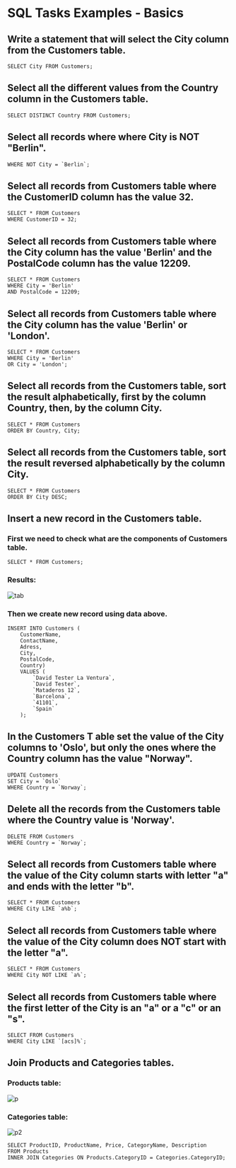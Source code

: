 # SQL Tasks Examples - Basics

## Write a statement that will select the City column from the Customers table.
```
SELECT City FROM Customers;
```

## Select all the different values from the Country column in the Customers table.

```
SELECT DISTINCT Country FROM Customers;
```

## Select all records where where City is NOT "Berlin".

```SELECT * FROM Customers
WHERE NOT City = `Berlin`;
```

## Select all records from Customers table where the CustomerID column has the value 32.

```
SELECT * FROM Customers
WHERE CustomerID = 32;
```

## Select all records from Customers table where the City column has the value 'Berlin' and the PostalCode column has the value 12209.

```
SELECT * FROM Customers
WHERE City = 'Berlin' 
AND PostalCode = 12209;
```

## Select all records from Customers table where the City column has the value 'Berlin' or 'London'.

```
SELECT * FROM Customers
WHERE City = 'Berlin'
OR City = 'London';
```
## Select all records from the Customers table, sort the result alphabetically, first by the column Country, then, by the column City.

```
SELECT * FROM Customers
ORDER BY Country, City;
```

## Select all records from the Customers table, sort the result reversed alphabetically by the column City.

```
SELECT * FROM Customers
ORDER BY City DESC;
```

## Insert a new record in the Customers table.

### First we need to check what are the components of Customers table.
```
SELECT * FROM Customers;
```
### Results:
![tab](https://github.com/ArkadiuszWrobel/Portfolio/assets/151845080/0d95f39b-1037-4a37-ae16-3838242c4ef5)
### Then we create new record using data above.
```
INSERT INTO Customers (
    CustomerName,
    ContactName,
    Adress,
    City,
    PostalCode,
    Country)
    VALUES (
        `David Tester La Ventura`,
        `David Tester`,
        `Mataderos 12`,
        `Barcelona`,
        `41101`,
        `Spain`
    );
```

## In the Customers T able set the value of the City columns to 'Oslo', but only the ones where the Country column has the value "Norway".

```
UPDATE Customers
SET City = `Oslo`
WHERE Country = `Norway`;
```

## Delete all the records from the Customers table where the Country value is 'Norway'.

```
DELETE FROM Customers
WHERE Country = `Norway`;
```

## Select all records from Customers table where the value of the City column starts with letter "a" and ends with the letter "b".

```
SELECT * FROM Customers
WHERE City LIKE `a%b`;
```

## Select all records from Customers table where the value of the City column does NOT start with the letter "a".

```
SELECT * FROM Customers
WHERE City NOT LIKE `a%`;
```

## Select all records from Customers table where the first letter of the City is an "a" or a "c" or an "s".

```
SELECT FROM Customers
WHERE City LIKE `[acs]%`;
```

## Join Products and Categories tables.

### Products table:
![p](https://github.com/ArkadiuszWrobel/Portfolio/assets/151845080/6c3877fa-738c-4534-9d2a-1457147422bc)

### Categories table:
![p2](https://github.com/ArkadiuszWrobel/Portfolio/assets/151845080/41fe6d23-c1b1-499a-97bf-11a3a7c48909)

```
SELECT ProductID, ProductName, Price, CategoryName, Description
FROM Products
INNER JOIN Categories ON Products.CategoryID = Categories.CategoryID;
```
